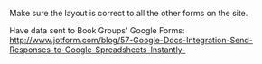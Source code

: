 Make sure the layout is correct to all the other forms on the site. 

Have data sent to Book Groups' Google Forms: http://www.jotform.com/blog/57-Google-Docs-Integration-Send-Responses-to-Google-Spreadsheets-Instantly- 